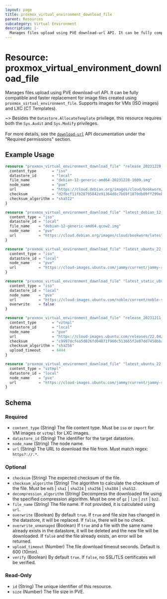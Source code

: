 ```yaml
---
layout: page
title: proxmox_virtual_environment_download_file
parent: Resources
subcategory: Virtual Environment
description: |-
  Manages files upload using PVE download-url API. It can be fully compatible and faster replacement for image files created using proxmox_virtual_environment_file. Supports images for VMs (ISO images) and LXC (CT Templates).
---
```


# Resource: proxmox_virtual_environment_download_file

Manages files upload using PVE download-url API. It can be fully compatible and faster replacement for image files created using `proxmox_virtual_environment_file`. Supports images for VMs (ISO images) and LXC (CT Templates).

~> Besides the `Datastore.AllocateTemplate` privilege, this resource requires both the `Sys.Audit` and `Sys.Modify` privileges.<br><br>
For more details, see the [`download-url`](https://pve.proxmox.com/pve-docs/api-viewer/index.html#/nodes/{node}/storage/{storage}/download-url) API documentation under the "Required permissions" section.

## Example Usage

```terraform
resource "proxmox_virtual_environment_download_file" "release_20231228_debian_12_bookworm_qcow2_img" {
  content_type       = "iso"
  datastore_id       = "local"
  file_name          = "debian-12-generic-amd64-20231228-1609.img"
  node_name          = "pve"
  url                = "https://cloud.debian.org/images/cloud/bookworm/20231228-1609/debian-12-generic-amd64-20231228-1609.qcow2"
  checksum           = "d2fbcf11fb28795842e91364d8c7b69f1870db09ff299eb94e4fbbfa510eb78d141e74c1f4bf6dfa0b7e33d0c3b66e6751886feadb4e9916f778bab1776bdf1b"
  checksum_algorithm = "sha512"
}

resource "proxmox_virtual_environment_download_file" "latest_debian_12_bookworm_qcow2_img" {
  content_type = "iso"
  datastore_id = "local"
  file_name    = "debian-12-generic-amd64.qcow2.img"
  node_name    = "pve"
  url          = "https://cloud.debian.org/images/cloud/bookworm/latest/debian-12-generic-amd64.qcow2"
}

resource "proxmox_virtual_environment_download_file" "latest_ubuntu_22_jammy_qcow2_img" {
  content_type = "iso"
  datastore_id = "local"
  node_name    = "pve"
  url          = "https://cloud-images.ubuntu.com/jammy/current/jammy-server-cloudimg-amd64.img"
}

resource "proxmox_virtual_environment_download_file" "latest_static_ubuntu_24_noble_qcow2_img" {
  content_type = "iso"
  datastore_id = "local"
  node_name    = "pve"
  url          = "https://cloud-images.ubuntu.com/noble/current/noble-server-cloudimg-amd64.img"
  overwrite    = false
}

resource "proxmox_virtual_environment_download_file" "release_20231211_ubuntu_22_jammy_lxc_img" {
  content_type       = "vztmpl"
  datastore_id       = "local"
  node_name          = "pve"
  url                = "https://cloud-images.ubuntu.com/releases/22.04/release-20231211/ubuntu-22.04-server-cloudimg-amd64-root.tar.xz"
  checksum           = "c9997dcfea5d826fd04871f960c513665f2e87dd7450bba99f68a97e60e4586e"
  checksum_algorithm = "sha256"
  upload_timeout     = 4444
}

resource "proxmox_virtual_environment_download_file" "latest_ubuntu_22_jammy_lxc_img" {
  content_type = "vztmpl"
  datastore_id = "local"
  node_name    = "pve"
  url          = "https://cloud-images.ubuntu.com/jammy/current/jammy-server-cloudimg-amd64.tar.gz"
}
```

<!-- schema generated by tfplugindocs -->
## Schema

### Required

- `content_type` (String) The file content type. Must be `iso` or `import` for VM images or `vztmpl` for LXC images.
- `datastore_id` (String) The identifier for the target datastore.
- `node_name` (String) The node name.
- `url` (String) The URL to download the file from. Must match regex: `https?://.*`.

### Optional

- `checksum` (String) The expected checksum of the file.
- `checksum_algorithm` (String) The algorithm to calculate the checksum of the file. Must be `md5` | `sha1` | `sha224` | `sha256` | `sha384` | `sha512`.
- `decompression_algorithm` (String) Decompress the downloaded file using the specified compression algorithm. Must be one of `gz` | `lzo` | `zst` | `bz2`.
- `file_name` (String) The file name. If not provided, it is calculated using `url`.
- `overwrite` (Boolean) By default `true`. If `true` and file size has changed in the datastore, it will be replaced. If `false`, there will be no check.
- `overwrite_unmanaged` (Boolean) If `true` and a file with the same name already exists in the datastore, it will be deleted and the new file will be downloaded. If `false` and the file already exists, an error will be returned.
- `upload_timeout` (Number) The file download timeout seconds. Default is 600 (10min).
- `verify` (Boolean) By default `true`. If `false`, no SSL/TLS certificates will be verified.

### Read-Only

- `id` (String) The unique identifier of this resource.
- `size` (Number) The file size in PVE.
